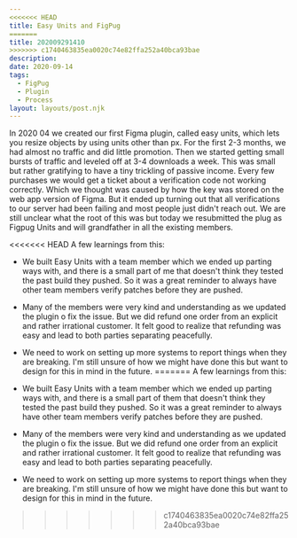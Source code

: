 ```yaml
---
<<<<<<< HEAD
title: Easy Units and FigPug
=======
title: 202009291410
>>>>>>> c1740463835ea0020c74e82ffa252a40bca93bae
description:
date: 2020-09-14
tags:
  - FigPug
  - Plugin
  - Process
layout: layouts/post.njk
---
```


In 2020 04 we created our first Figma plugin, called easy units, which lets you resize objects by using units other than px. For the first 2-3 months, we had almost no traffic and did little promotion. Then we started getting small bursts of traffic and leveled off at 3-4 downloads a week. This was small but rather gratifying to have a tiny trickling of passive income. Every few purchases we would get a ticket about a verification code not working correctly. Which we thought was caused by how the key was stored on the web app version of Figma. But it ended up turning out that all verifications to our server had been failing and most people just didn't reach out. We are still unclear what the root of this was but today we resubmitted the plug as Figpug Units and will grandfather in all the existing members.

<<<<<<< HEAD
A few learnings from this:

- We built Easy Units with a team member which we ended up parting ways with, and there is a small part of me that doesn't think they tested the past build they pushed. So it was a great reminder to always have other team members verify patches before they are pushed.

- Many of the members were very kind and understanding as we updated the plugin o fix the issue. But we did refund one order from an explicit and rather irrational customer. It felt good to realize that refunding was easy and lead to both parties separating peacefully.

- We need to work on setting up more systems to report things when they are breaking. I'm still unsure of how we might have done this but want to design for this in mind in the future.
=======
A few learnings from this: 

* We built Easy Units with a team member which we ended up parting ways with, and there is a small part of them that doesn't think they tested the past build they pushed. So it was a great reminder to always have other team members verify patches before they are pushed.

* Many of the members were very kind and understanding as we updated the plugin o fix the issue. But we did refund one order from an explicit and rather irrational customer. It felt good to realize that refunding was easy and lead to both parties separating peacefully.

* We need to work on setting up more systems to report things when they are breaking. I'm still unsure of how we might have done this but want to design for this in mind in the future.
>>>>>>> c1740463835ea0020c74e82ffa252a40bca93bae
